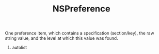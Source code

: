 ﻿---
uid: crmscript_ref_NSPreference
title: NSPreference
intellisense: Void.NSPreference
keywords: NSPreference
so.topic: reference
---

One preference item, which contains a specification (section/key), the raw string value, and the level at which this value was found.

1. autolist 

